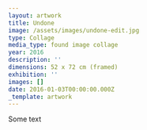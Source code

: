 ```yaml
---
layout: artwork
title: Undone
image: /assets/images/undone-edit.jpg
type: Collage
media_type: found image collage
year: 2016
description: ''
dimensions: ​52 x 72 cm (framed)
exhibition: ''
images: []
date: 2016-01-03T00:00:00.000Z
_template: artwork
---
```


Some text
